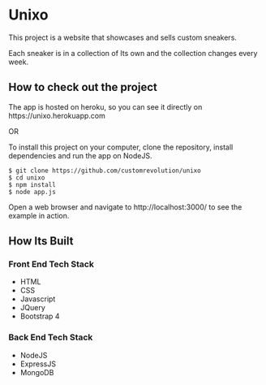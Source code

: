 <h1>Unixo</h1>
<p>This project is a website that showcases and sells custom sneakers.</p>
<p>Each sneaker is in a collection of Its own and the collection changes every week.</p>


<h2>How to check out the project</h2>

<p>The app is hosted on heroku, so you can see it directly on https://unixo.herokuapp.com</p>
<p>OR</p>
<p>To install this project on your computer, clone the repository, install dependencies
  and run the app on NodeJS.
</p>

```
$ git clone https://github.com/customrevolution/unixo
$ cd unixo
$ npm install
$ node app.js
```
<p>Open a web browser and navigate to http://localhost:3000/ to see the example in action.</p>




<h2>How Its Built</h2>

<h3>Front End Tech Stack</h3>
<ul>
  <li>HTML</li>
  <li>CSS</li>
  <li>Javascript</li>
  <li>JQuery</li>
  <li>Bootstrap 4</li>
</ul>

<h3>Back End Tech Stack</h3>
<ul>
  <li>NodeJS</li>
  <li>ExpressJS</li>
  <li>MongoDB</li>
</ul>


